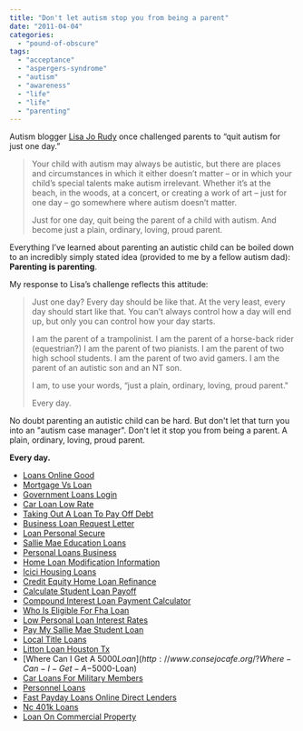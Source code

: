 ```yaml
---
title: "Don't let autism stop you from being a parent"
date: "2011-04-04"
categories: 
  - "pound-of-obscure"
tags: 
  - "acceptance"
  - "aspergers-syndrome"
  - "autism"
  - "awareness"
  - "life"
  - "life"
  - "parenting"
---
```


Autism blogger [Lisa Jo Rudy](http://autism.about.com/) once challenged parents to “quit autism for just one day.”

> Your child with autism may always be autistic, but there are places and circumstances in which it either doesn’t matter – or in which your child’s special talents make autism irrelevant. Whether it’s at the beach, in the woods, at a concert, or creating a work of art – just for one day – go somewhere where autism doesn’t matter.
> 
> Just for one day, quit being the parent of a child with autism. And become just a plain, ordinary, loving, proud parent.

Everything I’ve learned about parenting an autistic child can be boiled down to an incredibly simply stated idea (provided to me by a fellow autism dad): **Parenting is parenting**.

My response to Lisa’s challenge reflects this attitude:

> Just one day? Every day should be like that. At the very least, every day should start like that. You can’t always control how a day will end up, but only you can control how your day starts.
> 
> I am the parent of a trampolinist. I am the parent of a horse-back rider (equestrian?) I am the parent of two pianists. I am the parent of two high school students. I am the parent of two avid gamers. I am the parent of an autistic son and an NT son.
> 
> I am, to use your words, “just a plain, ordinary, loving, proud parent."
> 
> Every day.

No doubt parenting an autistic child can be hard. But don't let that turn you into an "autism case manager". Don't let it stop you from being a parent. A plain, ordinary, loving, proud parent.

**Every day.**

- [Loans Online Good](http://www.amarysia.gr/?Loans-Online-Good)
- [Mortgage Vs Loan](http://www.franklinny.org/?Mortgage-Vs-Loan)
- [Government Loans Login](http://usasportgroup.com/?Government-Loans-Login)
- [Car Loan Low Rate](http://www.amarysia.gr/?Car-Loan-Low-Rate)
- [Taking Out A Loan To Pay Off Debt](http://www.consejocafe.org/?Taking-Out-A-Loan-To-Pay-Off-Debt)
- [Business Loan Request Letter](http://gbbkolejka.pl/?Business-Loan-Request-Letter)
- [Loan Personal Secure](http://gbbkolejka.pl/?Loan-Personal-Secure)
- [Sallie Mae Education Loans](http://www.consejocafe.org/?Sallie-Mae-Education-Loans)
- [Personal Loans Business](http://www.franklinny.org/?Personal-Loans-Business)
- [Home Loan Modification Information](http://www.consejocafe.org/?Home-Loan-Modification-Information)
- [Icici Housing Loans](http://www.consejocafe.org/?Icici-Housing-Loans)
- [Credit Equity Home Loan Refinance](http://www.mariebo.org/?Credit-Equity-Home-Loan-Refinance)
- [Calculate Student Loan Payoff](http://www.amarysia.gr/?Calculate-Student-Loan-Payoff)
- [Compound Interest Loan Payment Calculator](http://www.mariebo.org/?Compound-Interest-Loan-Payment-Calculator)
- [Who Is Eligible For Fha Loan](http://www.franklinny.org/?Who-Is-Eligible-For-Fha-Loan)
- [Low Personal Loan Interest Rates](http://usasportgroup.com/?Low-Personal-Loan-Interest-Rates)
- [Pay My Sallie Mae Student Loan](http://usasportgroup.com/?Pay-My-Sallie-Mae-Student-Loan)
- [Local Title Loans](http://usasportgroup.com/?Local-Title-Loans)
- [Litton Loan Houston Tx](http://www.amarysia.gr/?Litton-Loan-Houston-Tx)
- [Where Can I Get A $5000 Loan](http://www.consejocafe.org/?Where-Can-I-Get-A-$5000-Loan)
- [Car Loans For Military Members](http://www.mariebo.org/?Car-Loans-For-Military-Members)
- [Personnel Loans](http://www.amarysia.gr/?Personnel-Loans)
- [Fast Payday Loans Online Direct Lenders](http://www.mariebo.org/?Fast-Payday-Loans-Online-Direct-Lenders)
- [Nc 401k Loans](http://www.mariebo.org/?Nc-401k-Loans)
- [Loan On Commercial Property](http://usasportgroup.com/?Loan-On-Commercial-Property)
